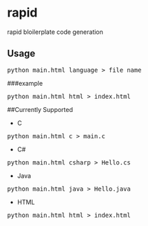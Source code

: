 # rapid
rapid bloilerplate code generation
## Usage

<pre>
python main.html language > file_name
</pre>
###example

<pre>
python main.html html > index.html
</pre>

##Currently Supported
* C
<pre>
python main.html c > main.c
</pre>
* C#
<pre>
python main.html csharp > Hello.cs
</pre>
* Java
<pre>
python main.html java > Hello.java
</pre>
* HTML
<pre>
python main.html html > index.html
</pre>

